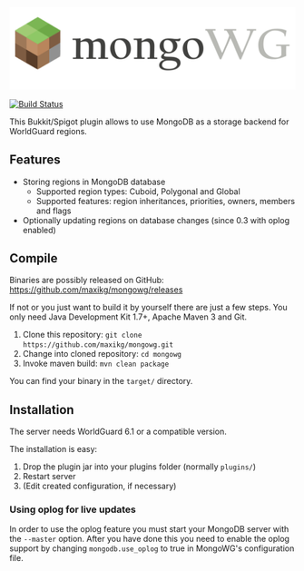 [![MongoWG](https://raw.githubusercontent.com/maxikg/mongowg/master/docs/logo.png "MongoWG")](https://github.com/maxikg/mongowg)

[![Build Status](https://travis-ci.org/maxikg/mongowg.svg)](https://travis-ci.org/maxikg/mongowg)

This Bukkit/Spigot plugin allows to use MongoDB as a storage backend for WorldGuard regions.

## Features

 * Storing regions in MongoDB database
   * Supported region types: Cuboid, Polygonal and Global
   * Supported features: region inheritances, priorities, owners, members and flags
 * Optionally updating regions on database changes (since 0.3 with oplog enabled)

## Compile

Binaries are possibly released on GitHub: https://github.com/maxikg/mongowg/releases

If not or you just want to build it by yourself there are just a few steps. You only need Java Development
Kit 1.7+, Apache Maven 3 and Git.

 1. Clone this repository: `git clone https://github.com/maxikg/mongowg.git`
 2. Change into cloned repository: `cd mongowg`
 3. Invoke maven build: `mvn clean package`

You can find your binary in the `target/` directory.

## Installation

The server needs WorldGuard 6.1 or a compatible version.

The installation is easy:

 1. Drop the plugin jar into your plugins folder (normally `plugins/`)
 2. Restart server
 3. (Edit created configuration, if necessary)

### Using oplog for live updates

In order to use the oplog feature you must start your MongoDB server with the `--master` option. After you have done
this you need to enable the oplog support by changing `mongodb.use_oplog` to true in MongoWG's configuration file.
